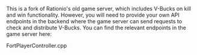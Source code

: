 This is a fork of Rationio's old game server, which includes V-Bucks on kill and win functionality. However, you will need to provide your own API endpoints in the backend where the game server can send requests to check and distribute V-Bucks. You can find the relevant endpoints in the game server here:

FortPlayerController.cpp
